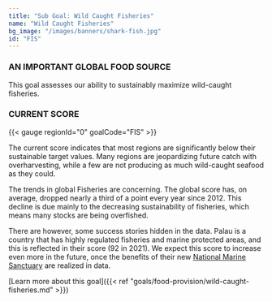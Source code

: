 ```yaml
---
title: "Sub Goal: Wild Caught Fisheries"
name: "Wild Caught Fisheries"
bg_image: "/images/banners/shark-fish.jpg"
id: "FIS"
---
```


### AN IMPORTANT GLOBAL FOOD SOURCE
This goal assesses our ability to sustainably maximize wild-caught fisheries.

### CURRENT SCORE

{{< gauge regionId="0" goalCode="FIS" >}}

The current score indicates that most regions are significantly below their sustainable target values. Many regions are jeopardizing future catch with overharvesting, while a few are not producing as much wild-caught seafood as they could.

The trends in global Fisheries are concerning. The global score has, on average, dropped nearly a third of a point every year since 2012. This decline is due mainly to the decreasing sustainability of fisheries, which means many stocks are being overfished. 

There are however, some success stories hidden in the data. Palau is a country that has highly regulated fisheries and marine protected areas, and this is reflected in their score (92 in 2021). We expect this score to increase even more in the future, once the benefits of their new [National Marine Sanctuary](https://www.pewtrusts.org/en/research-and-analysis/articles/2020/01/01/palau-national-marine-sanctuary-goes-into-effect) are realized in data.  


[Learn more about this goal]({{< ref "goals/food-provision/wild-caught-fisheries.md" >}})